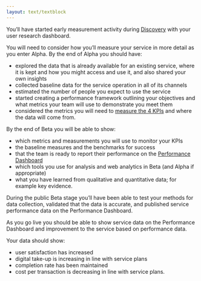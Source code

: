 ```yaml
---
layout: text/textblock
---
```

You’ll have started early measurement activity during [Discovery]() with your user research dashboard.

You will need to consider how you’ll measure your service in more detail as you enter Alpha. By the end of Alpha you should have:

- explored the data that is already available for an existing service, where it is kept and how you might access and use it, and also shared your own insights
- collected baseline data for the service operation in all of its channels
- estimated the number of people you expect to use the service
- started creating a performance framework outlining your objectives and what metrics your team will use to demonstrate you meet them
- considered the metrics you will need to [measure the 4 KPIs](https://www.dta.gov.au/standard/measuring-performance/) and where the data will come from.

By the end of Beta you will be able to show:

- which metrics and measurements you will use to monitor your KPIs
- the baseline measures and the benchmarks for success
- that the team is ready to report their performance on the [Performance Dashboard](https://www.dta.gov.au/what-we-do/platforms/performance/)
- which tools you use for analysis and web analytics in Beta (and Alpha if appropriate)
- what you have learned from qualitative and quantitative data; for example key evidence.

During the public Beta stage you’ll have been able to test your methods for data collection, validated that the data is accurate, and published service performance data on the Performance Dashboard.

As you go live you should be able to show service data on the Performance Dashboard and improvement to the service based on performance data.

Your data should show:

- user satisfaction has increased
- digital take-up is increasing in line with service plans
- completion rate has been maintained
- cost per transaction is decreasing in line with service plans.